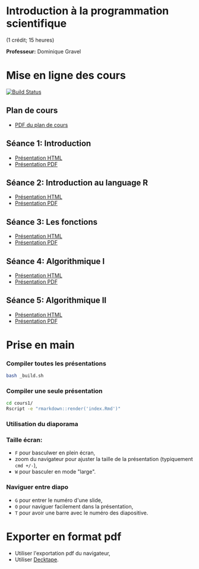 # Introduction à la programmation scientifique
(1 crédit; 15 heures)

**Professeur:** Dominique Gravel

# Mise en ligne des cours
[![Build Status](https://travis-ci.org/EcoNumUdS/BIO109.svg?branch=master)](https://travis-ci.org/EcoNumUdS/BIO109)

## Plan de cours

- [PDF du plan de cours](./syllabus/syllabus.pdf)

## Séance 1: Introduction

- [Présentation HTML](https://econumuds.github.io/BIO109/cours1)
- [Présentation PDF](./cours1/pres/assets/pdf/S1-BIO109.pdf)


## Séance 2: Introduction au language R

- [Présentation HTML](https://econumuds.github.io/BIO109/cours2)
- [Présentation PDF](./cours2/pres/assets/pdf/S2-BIO109.pdf)

## Séance 3: Les fonctions

- [Présentation HTML](https://econumuds.github.io/BIO109/cours3)
- [Présentation PDF](./cours3/pres/assets/pdf/S3-BIO109.pdf)

## Séance 4: Algorithmique I

- [Présentation HTML](https://econumuds.github.io/BIO109/cours4)
- [Présentation PDF](./cours4/pres/assets/pdf/S4-BIO109.pdf)

## Séance 5: Algorithmique II

- [Présentation HTML](https://econumuds.github.io/BIO109/cours5)
- [Présentation PDF](./cours5/pres/assets/pdf/S5-BIO109.pdf)

# Prise en main

### Compiler toutes les présentations

```bash
bash _build.sh
```

### Compiler une seule présentation

```bash
cd cours1/
Rscript -e "rmarkdown::render('index.Rmd')"
```


### Utilisation du diaporama

### Taille écran:

  - `F` pour basculwer en plein écran,
  - zoom du navigateur pour ajuster la taille de la présentation (typiquement `cmd +/-`),
  - `W` pour basculer en mode "large".

### Naviguer entre diapo

  - `G` pour entrer le numéro d'une slide,
  - `O` pour naviguer facilement dans la présentation,
  - `T` pour avoir une barre avec le numéro des diapositive.

# Exporter en format pdf

- Utiliser l'exportation pdf du navigateur,
- Utiliser [Decktape](https://github.com/astefanutti/decktape).
